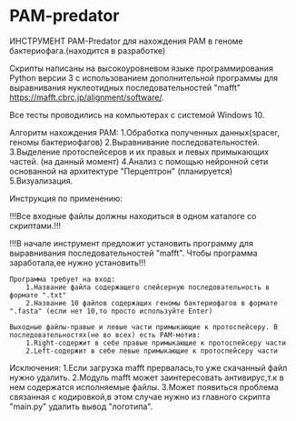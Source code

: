 # PAM-predator
ИНСТРУМЕНТ PAM-Predator для нахождения PAM в геноме бактериофага.(находится в разработке)

Скрипты написаны на высокоуровневом языке программирования Python версии 3 с использованием дополнительной программы 
для выравнивания нуклеотидных последовательностей "mafft" https://mafft.cbrc.jp/alignment/software/.

Все тесты проводились на компьютерах с системой Windows 10.

Алгоритм нахождения PAM: 
	1.Обработка полученных данных(spacer, геномы бактериофагов)
	2.Выравнивание последовательностей.
	3.Выделение протоспейсеров и их правых и левых примыкающих частей. (на данный момент)
	4.Анализ с помощью нейронной сети основанной на архитектуре "Перцептрон" (планируется)
	5.Визуализация.

Инструкция по применению:

!!!Все входные файлы должны находиться в одном каталоге со скриптами.!!!

!!!В начале инструмент предложит установить программу для выравнивания последовательностей "mafft". 
Чтобы программа заработала,ее нужно установить!!!

	Программа требует на вход: 
		1.Название файла содержащего спейсерную последовательность в формате ".txt"
		2.Название 10 файлов содержащих геномы бактериофагов в формате ".fasta" (если нет 10,то просто используйте Enter)
		
	Выходные файлы-правые и левые части примыкающие к протоспейсеру. В последовательностях(не во всех) есть PAM-мотив:
		1.Right-содержит в себе правые примыкающие к протоспейсеру части
		2.Left-содержит в себе левые примыкающие к протоспейсеру части

Исключения:
	1.Если загрузка mafft прервалась,то уже скачанный файл нужно удалить.
 	2.Модуль mafft может заинтересовать антивирус,т.к в нем содержатся исполняемые файлы.
	3.Может появиться проблема связанная с кодировкой,в этом случае нужно из главного скрипта "main.py" удалить вывод "логотипа".
	
